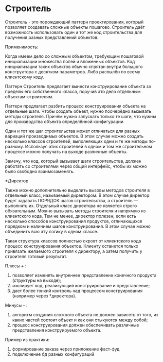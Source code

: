 # Строитель

Строитель - это порождающий паттерн проектирования, который позволяет создавать сложные объекты пошагово. Строитель даёт
возможность использовать один и тот же код строительства для получения разных представлений объектов.

Применимость:

Когда имеем дело со сложным объектом, требующим пошаговой инициализации множества полей и вложенных
объектов. Код инициализации таких объектов обычно спрятан внутри большого конструктора с десятком параметров. Либо
распылён по всему клиентскому коду.

Паттерн Строитель предлагает вынести конструирование объекта за пределы его собственного класса, поручив это дело
отдельным объектам-строителям.

Паттерн предлагает разбить процесс конструирования объекта на отдельные шаги. Чтобы создать объект, нужно поочерёдно
вызывать методы строителя. Причём нужно запускать только те шаги, что нужны для производства объекта определённой конфигурации.

Один и тот же шаг строительства может отличаться для разных вариаций производимых объектов. В этом случае можно
создать несколько классов строителей, выполняющих одни и те же методы по-разному. Используя этих
строителей в одном и том же строительном процессе можно получать на выходе различные объекты.

Замечу, что код, который вызывает шаги строительства, должен работать со строителями через
общий интерфейс, чтобы их можно было свободно взаимозаменять.

*Директор

Также можно дополнительно выделить вызовы методов строителя в отдельный класс, называемый директором. В этом случае
директор будет задавать ПОРЯДОК шагов строительства, а строитель — выполнять их.
Отдельный класс директора не является строго обязательным. Можно вызывать методы строителя и напрямую из клиентского
кода. Тем не менее, директор полезен, если есть несколько способов конструирования продуктов, отличающихся
порядком и наличием шагов конструирования. В этом случае можно объединить всю эту логику в одном классе.

Такая структура классов полностью скроет от клиентского кода процесс конструирования объектов. Клиенту останется только
привязать желаемого строителя к директору, а затем получить у строителя готовый результат.

Плюсы + :

1) позволяет изменять внутреннее представление конечного продукта (структуры на выходе);
2) изолирует код, реализующий конструирование и представление;
3) дает более тонкий контроль над процессом конструирования (например через *директора).

Минусы - :

1) алгоритм создания сложного объекта не должен зависеть от того, из каких частей состоит объект и как они стыкуются
   между собой;
2) процесс конструирования должен обеспечивать различные представления конструируемого объекта.

Пример из практики: 

1) формирование заказа через приложение фаст-фуд
2) подключение бд разных конфигураций

